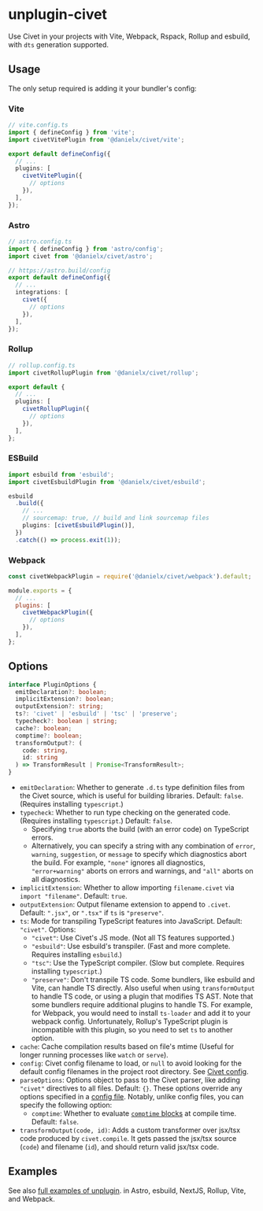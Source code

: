 # unplugin-civet

Use Civet in your projects with Vite, Webpack, Rspack, Rollup and esbuild, with `dts` generation supported.

## Usage

The only setup required is adding it your bundler's config:

### Vite

```ts
// vite.config.ts
import { defineConfig } from 'vite';
import civetVitePlugin from '@danielx/civet/vite';

export default defineConfig({
  // ...
  plugins: [
    civetVitePlugin({
      // options
    }),
  ],
});
```

### Astro

```ts
// astro.config.ts
import { defineConfig } from 'astro/config';
import civet from '@danielx/civet/astro';

// https://astro.build/config
export default defineConfig({
  // ...
  integrations: [
    civet({
      // options
    }),
  ],
});
```

### Rollup

```ts
// rollup.config.ts
import civetRollupPlugin from '@danielx/civet/rollup';

export default {
  // ...
  plugins: [
    civetRollupPlugin({
      // options
    }),
  ],
};
```

### ESBuild

```ts
import esbuild from 'esbuild';
import civetEsbuildPlugin from '@danielx/civet/esbuild';

esbuild
  .build({
    // ...
    // sourcemap: true, // build and link sourcemap files
    plugins: [civetEsbuildPlugin()],
  })
  .catch(() => process.exit(1));
```

### Webpack

```js
const civetWebpackPlugin = require('@danielx/civet/webpack').default;

module.exports = {
  // ...
  plugins: [
    civetWebpackPlugin({
      // options
    }),
  ],
};
```

## Options

```ts
interface PluginOptions {
  emitDeclaration?: boolean;
  implicitExtension?: boolean;
  outputExtension?: string;
  ts?: 'civet' | 'esbuild' | 'tsc' | 'preserve';
  typecheck?: boolean | string;
  cache?: boolean;
  comptime?: boolean;
  transformOutput?: (
    code: string,
    id: string
  ) => TransformResult | Promise<TransformResult>;
}
```

- `emitDeclaration`: Whether to generate `.d.ts` type definition files from the Civet source, which is useful for building libraries. Default: `false`. (Requires installing `typescript`.)
- `typecheck`: Whether to run type checking on the generated code. (Requires installing `typescript`.) Default: `false`.
  - Specifying `true` aborts the build (with an error code) on TypeScript errors.
  - Alternatively, you can specify a string with any combination of `error`, `warning`, `suggestion`, or `message` to specify which diagnostics abort the build. For example, `"none"` ignores all diagnostics, `"error+warning"` aborts on errors and warnings, and `"all"` aborts on all diagnostics.
- `implicitExtension`: Whether to allow importing `filename.civet` via `import "filename"`. Default: `true`.
- `outputExtension`: Output filename extension to append to `.civet`. Default: `".jsx"`, or `".tsx"` if `ts` is `"preserve"`.
- `ts`: Mode for transpiling TypeScript features into JavaScript. Default: `"civet"`. Options:
  - `"civet"`: Use Civet's JS mode. (Not all TS features supported.)
  - `"esbuild"`: Use esbuild's transpiler. (Fast and more complete. Requires installing `esbuild`.)
  - `"tsc"`: Use the TypeScript compiler. (Slow but complete. Requires installing `typescript`.)
  - `"preserve"`: Don't transpile TS code.
    Some bundlers, like esbuild and Vite, can handle TS directly. Also useful when using `transformOutput` to handle TS code, or using a plugin that modifies TS AST.
    Note that some bundlers require additional plugins to handle TS.
    For example, for Webpack, you would need to install `ts-loader` and add it to your webpack config.
    Unfortunately, Rollup's TypeScript plugin is incompatible with this plugin, so you need to set `ts` to another option.
- `cache`: Cache compilation results based on file's mtime (Useful for longer running processes like `watch` or `serve`).
- `config`: Civet config filename to load, or `null` to avoid looking for the
  default config filenames in the project root directory.
  See [Civet config](https://civet.dev/config).
- `parseOptions`: Options object to pass to the Civet parser,
  like adding `"civet"` directives to all files.  Default: `{}`.
  These options override any options specified in a
  [config file](https://civet.dev/config).
  Notably, unlike config files, you can specify the following option:
  - `comptime`: Whether to evaluate
    [`comptime` blocks](https://civet.dev/reference#comptime-blocks)
    at compile time.  Default: `false`.
- `transformOutput(code, id)`: Adds a custom transformer over jsx/tsx code produced by `civet.compile`. It gets passed the jsx/tsx source (`code`) and filename (`id`), and should return valid jsx/tsx code.

## Examples

See also [full examples of unplugin](../../integration/unplugin-examples).
in Astro, esbuild, NextJS, Rollup, Vite, and Webpack.

